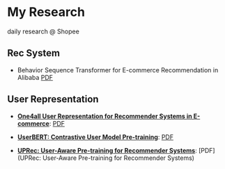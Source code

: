 # My Research

daily research @ Shopee 

## Rec System

- Behavior Sequence Transformer for E-commerce Recommendation in Alibaba [PDF](https://arxiv.org/abs/1905.06874)

## User Representation  

- [**One4all User Representation for Recommender Systems in E-commerce**](./user/shopperbert.md): [PDF](https://arxiv.org/pdf/2106.00573.pdf)  

- [**UserBERT: Contrastive User Model Pre-training**](./user/userbert.md): [PDF](https://arxiv.org/pdf/2109.01274.pdf)  

- [**UPRec: User-Aware Pre-training for Recommender Systems**](./user/uprec.md): [PDF](UPRec: User-Aware Pre-training for Recommender Systems)  

  


